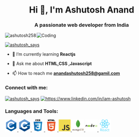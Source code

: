 <h1 align="center">Hi 👋, I'm Ashutosh Anand</h1>
<h3 align="center">A passionate web developer from India</h3>
<img align="right" alt="Coding" width="400" src="https://imgs.search.brave.com/fsfWecNAXZxv7oKy80op3074tOyDzFYMLqxlFBT_YZU/rs:fit:498:277:1/g:ce/aHR0cHM6Ly9tZWRp/YTEudGVub3IuY29t/L2ltYWdlcy9iYTZk/N2QzN2ZhMWU0Y2E5/NjZhYzczMjhiZjQz/Yjk2Yy90ZW5vci5n/aWY_aXRlbWlkPTE4/NjU3ODEw.gif">
<p align="left"> <img src="https://komarev.com/ghpvc/?username=ashutosh258&label=Profile%20views&color=0e75b6&style=flat" alt="ashutosh258" /> </p>

<p align="left"> <a href="https://twitter.com/ashutosh_says" target="blank"><img src="https://img.shields.io/twitter/follow/ashutosh_says?logo=twitter&style=for-the-badge" alt="ashutosh_says" /></a> </p>

- 🌱 I’m currently learning **Reactjs**

- 💬 Ask me about **HTML,CSS ,Javascript**

- 📫 How to reach me **anandashutosh258@gamil.com**

<h3 align="left">Connect with me:</h3>
<p align="left">
<a href="https://twitter.com/ashutosh_says" target="blank"><img align="center" src="https://raw.githubusercontent.com/rahuldkjain/github-profile-readme-generator/master/src/images/icons/Social/twitter.svg" alt="ashutosh_says" height="30" width="40" /></a>
<a href="https://linkedin.com/in/https://www.linkedin.com/in/iam-ashutosh" target="blank"><img align="center" src="https://raw.githubusercontent.com/rahuldkjain/github-profile-readme-generator/master/src/images/icons/Social/linked-in-alt.svg" alt="https://www.linkedin.com/in/iam-ashutosh" height="30" width="40" /></a>
</p>

<h3 align="left">Languages and Tools:</h3>
<p align="left"> <a href="https://www.cprogramming.com/" target="_blank" rel="noreferrer"> <img src="https://raw.githubusercontent.com/devicons/devicon/master/icons/c/c-original.svg" alt="c" width="40" height="40"/> </a> <a href="https://www.w3schools.com/cpp/" target="_blank" rel="noreferrer"> <img src="https://raw.githubusercontent.com/devicons/devicon/master/icons/cplusplus/cplusplus-original.svg" alt="cplusplus" width="40" height="40"/> </a> <a href="https://www.w3schools.com/css/" target="_blank" rel="noreferrer"> <img src="https://raw.githubusercontent.com/devicons/devicon/master/icons/css3/css3-original-wordmark.svg" alt="css3" width="40" height="40"/> </a> <a href="https://www.w3.org/html/" target="_blank" rel="noreferrer"> <img src="https://raw.githubusercontent.com/devicons/devicon/master/icons/html5/html5-original-wordmark.svg" alt="html5" width="40" height="40"/> </a> <a href="https://developer.mozilla.org/en-US/docs/Web/JavaScript" target="_blank" rel="noreferrer"> <img src="https://raw.githubusercontent.com/devicons/devicon/master/icons/javascript/javascript-original.svg" alt="javascript" width="40" height="40"/> </a> <a href="https://www.mongodb.com/" target="_blank" rel="noreferrer"> <img src="https://raw.githubusercontent.com/devicons/devicon/master/icons/mongodb/mongodb-original-wordmark.svg" alt="mongodb" width="40" height="40"/> </a> <a href="https://nodejs.org" target="_blank" rel="noreferrer"> <img src="https://raw.githubusercontent.com/devicons/devicon/master/icons/nodejs/nodejs-original-wordmark.svg" alt="nodejs" width="40" height="40"/> </a> <a href="https://reactjs.org/" target="_blank" rel="noreferrer"> <img src="https://raw.githubusercontent.com/devicons/devicon/master/icons/react/react-original-wordmark.svg" alt="react" width="40" height="40"/> </a> </p>
